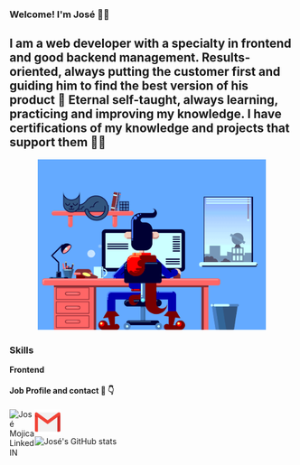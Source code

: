 ### Welcome! I'm José 👋😄 

<h2>
  I am a web developer with a specialty in frontend and good backend management. Results-oriented, always putting the customer first and guiding him to find the best version of his product 💪
Eternal self-taught, always learning, practicing and improving my knowledge. I have certifications of my knowledge and projects that support them 👨‍💻
</h2>

<p align="center" ><img width="80%" src="assets/dessigner.gif" /> </p>

<h3>
  Skills
</h3>
<p><b>Frontend</b></p>

<h4>
  Job Profile and contact 🧐 👇
</h4>
<a href="https://www.linkedin.com/in/josemmojica/">
  <img align="left" alt="José Mojica LinkedIN" width="45px" src="https://raw.githubusercontent.com/peterthehan/peterthehan/master/assets/linkedin.svg" />
</a>
<a href="mailto:jose.mojica.mj@gmail.com">
  <img align="left" width="45px" src="assets/gmail.svg" />
</a>

<br></br>

![José's GitHub stats](https://github-readme-stats.vercel.app/api?username=MejiMM&show_icons=true&theme=merko)
